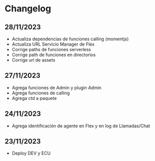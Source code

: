 # Changelog

## 28/11/2023
* Actualiza dependencias de funciones calling (momentjs)
* Actualiza URL Servicio Manager de Flex
* Corrige paths de funciones serverless
* Corrige path de funciones en directorios
* Corrige url de assets

## 27/11/2023
* Agrega funciones de Admin y plugin Admin
* Agrega funciones de calling
* Agrega ctd a paquete

## 24/11/2023
* Agrega identificación de agente en Flex y en log de Llamadas/Chat

## 23/11/2023
* Deploy DEV y ECU
    